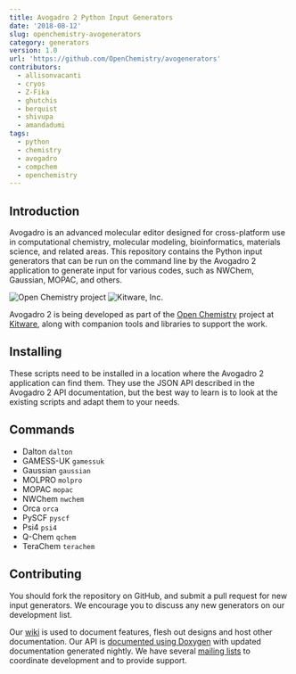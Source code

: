 ```yaml
---
title: Avogadro 2 Python Input Generators
date: '2018-08-12'
slug: openchemistry-avogenerators
category: generators
version: 1.0
url: 'https://github.com/OpenChemistry/avogenerators'
contributors:
  - allisonvacanti
  - cryos
  - Z-Fika
  - ghutchis
  - berquist
  - shivupa
  - amandadumi
tags:
  - python
  - chemistry
  - avogadro
  - compchem
  - openchemistry
---
```


Introduction
------------

Avogadro is an advanced molecular editor designed for cross-platform use in
computational chemistry, molecular modeling, bioinformatics, materials science,
and related areas. This repository contains the Python input generators that
can be run on the command line by the Avogadro 2 application to generate input
for various codes, such as NWChem, Gaussian, MOPAC, and others.


![Open Chemistry project][OpenChemistryLogo]
![Kitware, Inc.][KitwareLogo]

Avogadro 2 is being developed as part of the [Open Chemistry][OpenChemistry]
project at [Kitware][Kitware], along with companion tools and libraries to
support the work.

Installing
----------

These scripts need to be installed in a location where the Avogadro 2
application can find them. They use the JSON API described in the Avogadro 2
API documentation, but the best way to learn is to look at the existing scripts
and adapt them to your needs.

Commands
--------

  * Dalton `dalton`
  * GAMESS-UK `gamessuk `
  * Gaussian `gaussian `
  * MOLPRO `molpro `
  * MOPAC `mopac `
  * NWChem `nwchem `
  * Orca `orca `
  * PySCF `pyscf `
  * Psi4 `psi4 `
  * Q-Chem `qchem `
  * TeraChem `terachem`

Contributing
------------

You should fork the repository on GitHub, and submit a pull request for new
input generators. We encourage you to discuss any new generators on our
development list.

Our [wiki][Wiki] is used to document features, flesh out designs and host other
documentation. Our API is [documented using Doxygen][Doxygen] with updated
documentation generated nightly. We have several [mailing lists][MailingLists]
to coordinate development and to provide support.

  [Avogadro2Logo]: https://openchemistry.org/files/logos/avogadro2.png "Avogadro2"
  [OpenChemistry]: https://openchemistry.org/ "Open Chemistry Project"
  [OpenChemistryLogo]: https://openchemistry.org/files/logos/openchem128.png "Open Chemistry"
  [Kitware]: https://kitware.com/ "Kitware, Inc."
  [KitwareLogo]: https://www.kitware.com/img/small_logo_over.png "Kitware"
  [Avogadro1]: https://avogadro.openmolecules.net/ "Avogadro 1"
  [Dashboard]: https://cdash.openchemistry.org/index.php?project=AvogadroApp "Avogadro Dashboard"
  [Development]: https://wiki.openchemistry.org/Development "Development guide"
  [Projects]: https://projects.openchemistry.org/ "Project trackers"
  [Wiki]: https://wiki.openchemistry.org/ "Open Chemistry wiki"
  [Doxygen]: https://doc.openchemistry.org/avogadrolibs/api/ "API documentation"
  [MailingLists]: https://openchemistry.org/OpenChemistry/help/mailing.html
